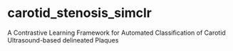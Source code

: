# carotid_stenosis_simclr
A Contrastive Learning Framework for Automated Classification of Carotid Ultrasound-based delineated Plaques
